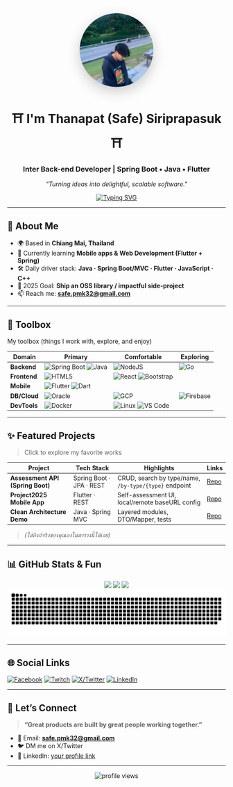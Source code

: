 <!-- Banner / Typing line -->
<p align="center">
  <img src="pro.jpg" alt="Thanapat Siriprapasuk" width="170" style="border-radius:50%; box-shadow:0 10px 30px rgba(0,0,0,.2);" />
</p>

<h1 align="center">⛩️ I'm Thanapat (Safe) Siriprapasuk ⛩️</h1>
<h3 align="center">Inter Back-end Developer | Spring Boot • Java • Flutter</h3>

<p align="center">
  <i>"Turning ideas into delightful, scalable software."</i>
</p>

<div align="center">
  
[![Typing SVG](https://readme-typing-svg.demolab.com?font=Fira+Code&size=22&pause=1000&center=true&vCenter=true&width=600&lines=Backend+Engineer+who+loves+clean+architecture;Spring+Boot+%7C+Java+%7C+Flutter;APIs%2C+Databases%2C+DevOps+basics;Always+learning%2C+always+shipping)](https://git.io/typing-svg)

</div>

---

## 🔎 About Me
- 🌍 Based in **Chiang Mai, Thailand**
- 🌱 Currently learning **Mobile apps & Web Development (Flutter + Spring)**  
- 🛠 Daily driver stack: **Java · Spring Boot/MVC · Flutter · JavaScript · C++**  
- 🎯 2025 Goal: **Ship an OSS library / impactful side-project**  
- 📫 Reach me: **safe.pmk32@gmail.com**

---

## 🧰 Toolbox
My toolbox (things I work with, explore, and enjoy)

| Domain | Primary | Comfortable | Exploring |
|---|---|---|---|
| **Backend** | <img src="https://raw.githubusercontent.com/danielcranney/readme-generator/main/public/icons/skills/spring-boot-colored.svg" width="36" title="Spring Boot"/> <img src="https://raw.githubusercontent.com/danielcranney/readme-generator/main/public/icons/skills/java-colored.svg" width="36" title="Java"/> | <img src="https://raw.githubusercontent.com/danielcranney/readme-generator/main/public/icons/skills/nodejs-colored.svg" width="36" title="NodeJS"/> | <img src="https://raw.githubusercontent.com/danielcranney/readme-generator/main/public/icons/skills/go-colored.svg" width="36" title="Go"/> |
| **Frontend** | <img src="https://raw.githubusercontent.com/danielcranney/readme-generator/main/public/icons/skills/html5-colored.svg" width="36" title="HTML5"/> | <img src="https://raw.githubusercontent.com/danielcranney/readme-generator/main/public/icons/skills/react-colored.svg" width="36" title="React"/> <img src="https://raw.githubusercontent.com/danielcranney/readme-generator/main/public/icons/skills/bootstrap-colored.svg" width="36" title="Bootstrap"/> |  |
| **Mobile** | <img src="https://raw.githubusercontent.com/danielcranney/readme-generator/main/public/icons/skills/flutter-colored.svg" width="36" title="Flutter"/> <img src="https://raw.githubusercontent.com/danielcranney/readme-generator/main/public/icons/skills/dart-colored.svg" width="36" title="Dart"/> |  |  |
| **DB/Cloud** | <img src="https://raw.githubusercontent.com/danielcranney/readme-generator/main/public/icons/skills/oracle-colored.svg" width="36" title="Oracle"/> | <img src="https://raw.githubusercontent.com/danielcranney/readme-generator/main/public/icons/skills/googlecloud-colored.svg" width="36" title="GCP"/> | <img src="https://raw.githubusercontent.com/danielcranney/readme-generator/main/public/icons/skills/firebase-colored.svg" width="36" title="Firebase"/> |
| **DevTools** | <img src="https://raw.githubusercontent.com/danielcranney/readme-generator/main/public/icons/skills/docker-colored.svg" width="36" title="Docker"/> | <img src="https://raw.githubusercontent.com/danielcranney/readme-generator/main/public/icons/skills/linux-colored.svg" width="36" title="Linux"/> <img src="https://raw.githubusercontent.com/danielcranney/readme-generator/main/public/icons/skills/visualstudiocode-colored.svg" width="36" title="VS Code"/> |  |

---

## ✨ Featured Projects
> Click to explore my favorite works

| Project | Tech Stack | Highlights | Links |
|---|---|---|---|
| **Assessment API (Spring Boot)** | Spring Boot · JPA · REST | CRUD, search by type/name, `/by-type/{type}` endpoint | [Repo](#) |
| **Project2025 Mobile App** | Flutter · REST | Self-assessment UI, local/remote baseURL config | [Repo](#) |
| **Clean Architecture Demo** | Java · Spring MVC | Layered modules, DTO/Mapper, tests | [Repo](#) |

> *(ใส่ลิงก์จริงของคุณลงในตารางนี้ได้เลย)*

---

## 📊 GitHub Stats & Fun
<div align="center">

<img src="https://github-readme-stats.vercel.app/api?username=SORSAFEXXD&show_icons=true&hide_title=true" height="150" />
<img src="https://streak-stats.demolab.com?user=SORSAFEXXD" height="150" />
<img src="https://github-readme-stats.vercel.app/api/top-langs/?username=SORSAFEXXD&layout=compact" height="150" />

<!-- Snake animation -->
<img src="https://raw.githubusercontent.com/Platane/snk/output/github-contribution-grid-snake-dark.svg" alt="snake" />

</div>

---

## 🌐 Social Links
<p align="left">
  <a href="https://www.facebook.com/TnpSafe"><img src="https://raw.githubusercontent.com/danielcranney/readme-generator/main/public/icons/socials/facebook.svg" width="32" title="Facebook"/></a>
  <a href="https://www.twitch.tv/xarleaves"><img src="https://raw.githubusercontent.com/danielcranney/readme-generator/main/public/icons/socials/twitch.svg" width="32" title="Twitch"/></a>
  <a href="https://twitter.com/"><img src="https://raw.githubusercontent.com/danielcranney/readme-generator/main/public/icons/socials/twitter.svg" width="32" title="X/Twitter"/></a>
  <a href="https://www.linkedin.com/"><img src="https://raw.githubusercontent.com/danielcranney/readme-generator/main/public/icons/socials/linkedin.svg" width="32" title="LinkedIn"/></a>
</p>

---

## 🤝 Let’s Connect
> **“Great products are built by great people working together.”**

- 💌 Email: **safe.pmk32@gmail.com**  
- 🐦 DM me on X/Twitter  
- 🔗 LinkedIn: [your profile link](https://github.com/SORSAFEXXD)

---

<p align="center">
  <img src="https://komarev.com/ghpvc/?username=YOUR_GITHUB_USERNAME&style=flat-square" alt="profile views"/>
</p>
